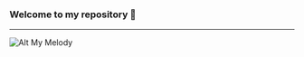 ### Welcome to my repository 🦉
----
![Alt My Melody](https://img1.picmix.com/output/stamp/normal/1/5/8/2/1652851_b3789.gif)


